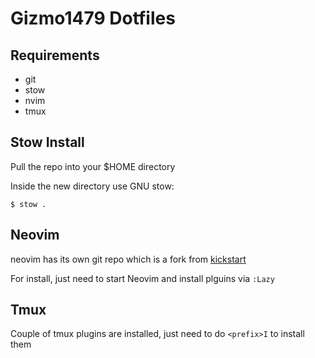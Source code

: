 # Gizmo1479 Dotfiles

## Requirements

- git
- stow
- nvim
- tmux

## Stow Install

Pull the repo into your $HOME directory

Inside the new directory use GNU stow:

```
$ stow .
```

## Neovim

neovim has its own git repo which is a fork from [kickstart](https://github.com/nvim-lua/kickstart.nvim)

For install, just need to start Neovim and install plguins via `:Lazy`

## Tmux

Couple of tmux plugins are installed, just need to do `<prefix>I` to install them
